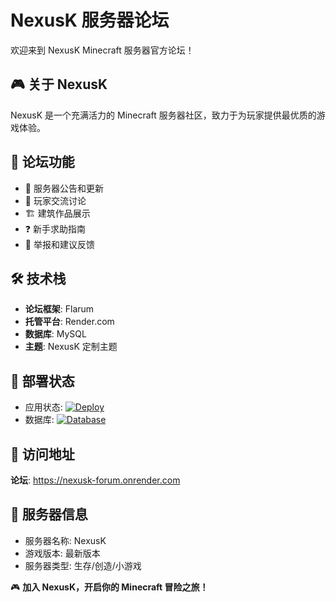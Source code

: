 # NexusK 服务器论坛

欢迎来到 NexusK Minecraft 服务器官方论坛！

## 🎮 关于 NexusK
NexusK 是一个充满活力的 Minecraft 服务器社区，致力于为玩家提供最优质的游戏体验。

## 🌟 论坛功能
- 📢 服务器公告和更新
- 💬 玩家交流讨论
- 🏗️ 建筑作品展示
- ❓ 新手求助指南
- 🚨 举报和建议反馈

## 🛠️ 技术栈
- **论坛框架**: Flarum
- **托管平台**: Render.com
- **数据库**: MySQL
- **主题**: NexusK 定制主题

## 🚀 部署状态
- 应用状态: [![Deploy](https://img.shields.io/badge/deploy-success-brightgreen)](https://nexusk-forum.onrender.com)
- 数据库: [![Database](https://img.shields.io/badge/database-online-brightgreen)](https://nexusk-forum.onrender.com)

## 📱 访问地址
**论坛**: https://nexusk-forum.onrender.com

## 🎯 服务器信息
- 服务器名称: NexusK
- 游戏版本: 最新版本
- 服务器类型: 生存/创造/小游戏

🎮 **加入 NexusK，开启你的 Minecraft 冒险之旅！**